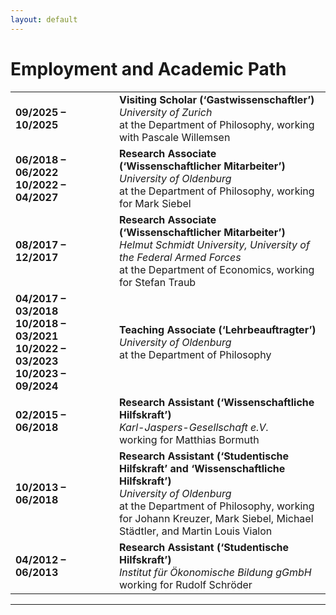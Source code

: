 ```yaml
---
layout: default
---
```


# Employment and Academic Path

<table>
   <tr>
      <td width="150">
         <b>09/2025 – 10/2025</b>
      </td>
      <td>
         <b>Visiting Scholar (‘Gastwissenschaftler’)</b><br>
         <i>University of Zurich</i><br>
         at the Department of Philosophy, working with Pascale Willemsen
      </td>
   </tr>
   <tr>
      <td>
         <b>06/2018 – 06/2022 <br> 10/2022 – 04/2027</b>
      </td>
      <td>
         <b>Research Associate (‘Wissenschaftlicher Mitarbeiter’)</b><br>
         <i>University of Oldenburg</i><br>
         at the Department of Philosophy, working for Mark Siebel
      </td>
   </tr>
   <tr>
      <td>
         <b>08/2017 – 12/2017</b>
      </td>
      <td>
         <b>Research Associate (‘Wissenschaftlicher Mitarbeiter’)</b><br>
         <i>Helmut Schmidt University, University of the Federal Armed Forces</i><br>
         at the Department of Economics, working for Stefan Traub
      </td>
   </tr>
   <tr>
      <td>
         <b>04/2017 – 03/2018 <br> 10/2018 – 03/2021 <br> 10/2022 – 03/2023 <br> 10/2023 – 09/2024</b>
      </td>
      <td>
         <b>Teaching Associate (‘Lehrbeauftragter’)</b><br>
         <i>University of Oldenburg</i><br>
         at the Department of Philosophy
      </td>
   </tr>
   <tr>
      <td>
         <b>02/2015 – 06/2018</b>
      </td>
      <td>
         <b>Research Assistant (‘Wissenschaftliche Hilfskraft’)</b><br>
         <i>Karl-Jaspers-Gesellschaft e.V.</i><br>
         working for Matthias Bormuth
      </td>
   </tr>
   <tr>
      <td>
         <b>10/2013 – 06/2018</b>
      </td>
      <td>
         <b>Research Assistant (‘Studentische Hilfskraft’ and ‘Wissenschaftliche Hilfskraft’)</b><br>
         <i>University of Oldenburg</i><br>
         at the Department of Philosophy, working for Johann Kreuzer, Mark Siebel, Michael Städtler, and Martin Louis Vialon
      </td>
   </tr>
   <tr>
      <td>
         <b>04/2012 – 06/2013</b>
      </td>
      <td>
         <b>Research Assistant (‘Studentische Hilfskraft’)</b><br>
         <i>Institut für Ökonomische Bildung gGmbH</i><br>
         working for Rudolf Schröder
      </td>
   </tr>
</table>

***
